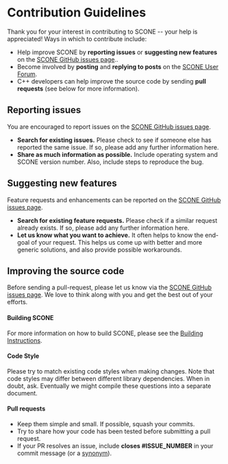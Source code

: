 # Contribution Guidelines

Thank you for your interest in contributing to SCONE -- your help is appreciated! Ways in which to contribute include:

  * Help improve SCONE by **reporting issues** or **suggesting new features** on the [SCONE GitHub issues page](https://github.com/opensim-org/SCONE/issues)..
  * Become involved by **posting** and **replying to posts** on the [SCONE User Forum](https://simtk.org/plugins/phpBB/indexPhpbb.php?group_id=1180&pluginname=phpBB).
  * C++ developers can help improve the source code by sending **pull requests** (see below for more information).

## Reporting issues

You are encouraged to report issues on the [SCONE GitHub issues page](https://github.com/opensim-org/SCONE/issues).

- **Search for existing issues.** Please check to see if someone else has reported the same issue. If so, please add any further information here.
- **Share as much information as possible.** Include operating system and SCONE version number. Also, include steps to reproduce the bug.

## Suggesting new features

Feature requests and enhancements can be reported on the [SCONE GitHub issues page](https://github.com/opensim-org/SCONE/issues).

* **Search for existing feature requests.** Please check if a similar request already exists. If so, please add any further information here.
* **Let us know what you want to achieve.** It often helps to know the end-goal of your request. This helps us come up with better and more generic solutions, and also provide possible workarounds.

## Improving the source code

Before sending a pull-request, please let us know via the [SCONE GitHub issues page](https://github.com/opensim-org/SCONE/issues). We love to think along with you and get the best out of your efforts.

#### Building SCONE

For more information on how to build SCONE, please see the [Building Instructions](BUILD.md).

#### Code Style

Please try to match existing code styles when making changes. Note that code styles may differ between different library dependencies. When in doubt, ask. Eventually we might compile these questions into a separate document.

#### Pull requests
- Keep them simple and small. If possible, squash your commits.
- Try to share how your code has been tested before submitting a pull request.
- If your PR resolves an issue, include **closes #ISSUE_NUMBER** in your commit message (or a [synonym](https://help.github.com/articles/closing-issues-via-commit-messages)).

